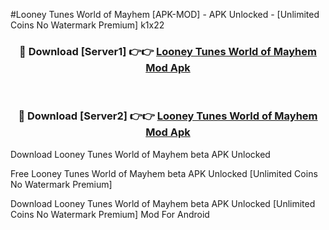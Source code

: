 #Looney Tunes World of Mayhem [APK-MOD] - APK Unlocked - [Unlimited Coins No Watermark Premium] k1x22



<div align="center">

<h3>🔴 Download [Server1] 👉👉 <a href="https://momento.my/?title=Looney_Tunes_World_of_Mayhem">Looney Tunes World of Mayhem Mod Apk</a></h3><br>

<h3>🔴 Download [Server2] 👉👉 <a href="https://momento.my/?title=Looney_Tunes_World_of_Mayhem">Looney Tunes World of Mayhem Mod Apk</a></h3>
</div>



Download Looney Tunes World of Mayhem beta APK Unlocked

Free Looney Tunes World of Mayhem beta APK Unlocked [Unlimited Coins No Watermark Premium]

Download Looney Tunes World of Mayhem beta APK Unlocked [Unlimited Coins No Watermark Premium] Mod For Android
